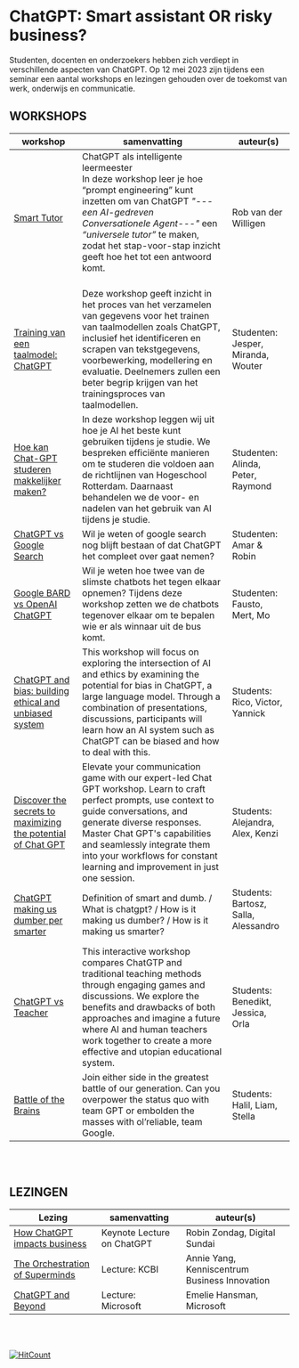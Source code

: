# ChatGPT: Smart assistant OR risky business?
Studenten, docenten en onderzoekers hebben zich verdiept in verschillende aspecten van ChatGPT. Op 12 mei 2023 zijn tijdens een seminar een aantal workshops en lezingen gehouden over de toekomst van werk, onderwijs en communicatie. 



## WORKSHOPS

| workshop | samenvatting |  auteur(s) |
-----------|--------------|------------|
|[Smart Tutor](https://github.com/HR-ChatGPT/ChatGPT-Smart-assistant-or-risky-business/blob/main/WORKSHOPS/A%20Workshop%20Smart%20Tutor.pdf) | ChatGPT als intelligente leermeester <br> In deze workshop leer je hoe “prompt engineering”  kunt inzetten om van ChatGPT  *"---een AI-gedreven Conversationele Agent---"* een *“universele tutor”* te maken, zodat het stap-voor-stap inzicht geeft hoe het tot een antwoord komt.  <br> <br> | Rob van der Willigen |
|[Training van een taalmodel: ChatGPT](https://github.com/HR-ChatGPT/ChatGPT-Smart-assistant-or-risky-business/blob/main/WORKSHOPS/B%20Workshop%20de%20training%20van%20een%20taalmodel%20(ChatGPT).pdf) | Deze workshop geeft inzicht in het proces van het verzamelen van gegevens voor het trainen van taalmodellen zoals ChatGPT, inclusief het identificeren en scrapen van tekstgegevens, voorbewerking, modellering en evaluatie. Deelnemers zullen een beter begrip krijgen van het trainingsproces van taalmodellen. | Studenten: Jesper, Miranda, Wouter |
[Hoe kan Chat-GPT studeren makkelijker maken?](https://github.com/HR-ChatGPT/ChatGPT-Smart-assistant-or-risky-business/blob/main/WORKSHOPS/C%20Workshop%20Hoe%20kan%20Chat-GPT%20studeren%20makkelijker%20maken.pdf) | In deze workshop leggen wij uit hoe je AI het beste kunt gebruiken tijdens je studie. We bespreken efficiënte manieren om te studeren die voldoen aan de richtlijnen van Hogeschool Rotterdam. Daarnaast behandelen we de voor- en nadelen van het gebruik van AI tijdens je studie. | Studenten: Alinda, Peter, Raymond |
[ChatGPT vs Google Search](https://github.com/HR-ChatGPT/ChatGPT-Smart-assistant-or-risky-business/blob/main/WORKSHOPS/D%20Workshop%20ChatGPT%20vs%20Google%20Search.pdf) | Wil je weten of google search nog blijft bestaan of dat ChatGPT het compleet over gaat nemen? | Studenten: Amar & Robin |
[Google BARD vs OpenAI ChatGPT](https://github.com/HR-ChatGPT/ChatGPT-Smart-assistant-or-risky-business/blob/main/WORKSHOPS/E%20Workshop%20Google%20BARD%20vs%20OpenAI%20ChatGPT.pdf) |  Wil je weten hoe twee van de slimste chatbots het tegen elkaar opnemen? Tijdens deze workshop zetten we de chatbots tegenover elkaar om te bepalen wie er als winnaar uit de bus komt.  | Studenten: Fausto, Mert, Mo |
[ChatGPT and bias: building ethical and unbiased system](https://github.com/HR-ChatGPT/ChatGPT-Smart-assistant-or-risky-business/blob/main/WORKSHOPS/G%20Workshop%20ChatGPT%20and%20bias%3B%20building%20ethical%20and%20unbiased%20systems.pdf) | This workshop will focus on exploring the intersection of AI and ethics by examining the potential for bias in ChatGPT, a large language model. Through a combination of presentations, discussions, participants will learn how an AI system such as ChatGPT can be biased and how to deal with this. | Students: Rico, Victor, Yannick |
[Discover the secrets to maximizing the potential of Chat GPT](https://github.com/HR-ChatGPT/ChatGPT-Smart-assistant-or-risky-business/blob/main/WORKSHOPS/H%20Workshop%20Discover%20the%20secrets%20to%20maximizing%20the%20potential%20of%20Chat%20GPT.pdf) | Elevate your communication game with our expert-led Chat GPT workshop. Learn to craft perfect prompts, use context to guide conversations, and generate diverse responses. Master Chat GPT's capabilities and seamlessly integrate them into your workflows for constant learning and improvement in just one session. | Students: Alejandra, Alex, Kenzi |
[ ChatGPT making us dumber per smarter](https://github.com/HR-ChatGPT/ChatGPT-Smart-assistant-or-risky-business/blob/main/WORKSHOPS/I%20Workshop%20Is%20ChatGPT%20making%20us%20dumber%20per%20smarter.pdf)  | Definition of smart and dumb. / What is chatgpt? / How is it making us dumber? / How is it making us smarter? | Students: Bartosz, Salla, Alessandro  <br> <br> | 
[ChatGPT vs Teacher](https://github.com/HR-ChatGPT/ChatGPT-Smart-assistant-or-risky-business/blob/main/WORKSHOPS/J%20Workshop%20ChatGPT%20vs%20Teacher.pdf) | This interactive workshop compares ChatGTP and traditional teaching methods through engaging games and discussions. We explore the benefits and drawbacks of both approaches and imagine a future where AI and human teachers work together to create a more effective and utopian educational system. | Students: Benedikt, Jessica, Orla |
[Battle of the Brains](https://github.com/HR-ChatGPT/ChatGPT-Smart-assistant-or-risky-business/blob/main/WORKSHOPS/L%20Workshop%20BATTLE%20OF%20THE%20BRAINS.pdf) | Join either side in the greatest battle of our generation. Can you overpower the status quo with team GPT or embolden the masses with ol’reliable, team Google. | Students: Halil, Liam, Stella |

<br><br>

## LEZINGEN

| Lezing| samenvatting |  auteur(s) |
-----------|--------------|------------|
| [How ChatGPT impacts business](https://github.com/HR-ChatGPT/ChatGPT-Smart-assistant-or-risky-business/blob/main/LEZINGEN/Digital%20Sundai%20Robin%20Zondag%20Keynote%20CHATGPT.pdf) |   Keynote Lecture on ChatGPT | Robin Zondag, Digital Sundai |
| [The Orchestration of Superminds](https://github.com/HR-ChatGPT/ChatGPT-Smart-assistant-or-risky-business/blob/main/LEZINGEN/Lecture%20KCBI%20Annie%20Yang%20Orchestration_superminds.pdf) | Lecture: KCBI  | Annie Yang, Kenniscentrum Business Innovation |
| [ChatGPT and Beyond](https://github.com/HR-ChatGPT/ChatGPT-Smart-assistant-or-risky-business/blob/main/LEZINGEN/Microsoft%20Emelie%20Hansman%20ChatGPT%20and%20Beyond%20-%20Hogeschool%20Rotterdam%20ChatGPT%20Seminar%20Presentation.pdf) | Lecture: Microsoft | Emelie Hansman, Microsoft|


<br><br>


  [![HitCount](https://hits.dwyl.com/robvdw/https://githubcom/HR-ChatGPT/ChatGPT-UITGELEGD.svg?style=flat-square)](http://hits.dwyl.com/robvdw/https://githubcom/HR-ChatGPT/ChatGPT-UITGELEGD)
